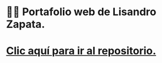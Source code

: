 # 💼📄 Portafolio web de Lisandro Zapata.
# [Clic aquí para ir al repositorio.](https://github.com/LisoProgrammer/portfolio/tree/gh-pages)
